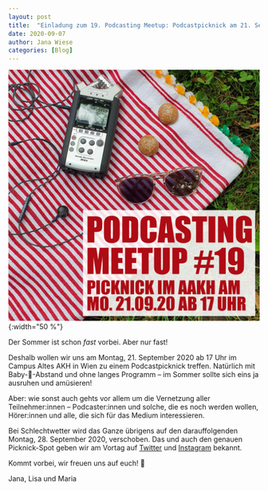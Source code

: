 ```yaml
---
layout: post
title:  "Einladung zum 19. Podcasting Meetup: Podcastpicknick am 21. September 2020"
date: 2020-09-07
author: Jana Wiese
categories: [Blog]
---
```


![Einladung Podcast-Picknick](/img/m19/podcastpicknick-insta.jpg){:width="50 %"}

Der Sommer ist schon *fast* vorbei. Aber nur fast!

Deshalb wollen wir uns am Montag, 21. September 2020 ab 17 Uhr im Campus Altes AKH in Wien zu einem Podcastpicknick treffen. Natürlich mit Baby-🐘-Abstand und ohne langes Programm – im Sommer sollte sich eins ja ausruhen und amüsieren!

Aber: wie sonst auch gehts vor allem um die Vernetzung aller Teilnehmer:innen – Podcaster:innen und solche, die es noch werden wollen, Hörer:innen und alle, die sich für das Medium interessieren.

Bei Schlechtwetter wird das Ganze übrigens auf den darauffolgenden Montag, 28. September 2020, verschoben. Das und auch den genauen Picknick-Spot geben wir am Vortag auf [Twitter](https://www.twitter.com/podcasterei) und [Instagram](https://www.instagram.com/podcasterei) bekannt.


Kommt vorbei, wir freuen uns auf euch! 🌻

Jana, Lisa und Maria
